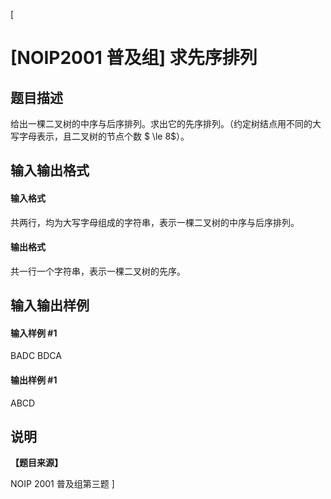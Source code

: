 [
# [NOIP2001 普及组] 求先序排列
## 题目描述
给出一棵二叉树的中序与后序排列。求出它的先序排列。（约定树结点用不同的大写字母表示，且二叉树的节点个数 $ \le 8$）。

## 输入输出格式
#### 输入格式

共两行，均为大写字母组成的字符串，表示一棵二叉树的中序与后序排列。

#### 输出格式

共一行一个字符串，表示一棵二叉树的先序。

## 输入输出样例
#### 输入样例 #1
BADC
BDCA

#### 输出样例 #1
ABCD

## 说明
**【题目来源】**

NOIP 2001 普及组第三题
]